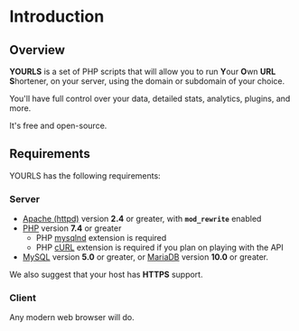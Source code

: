 # Introduction

## Overview

**YOURLS** is a set of PHP scripts that will allow you to run **Y**our **O**wn **URL** **S**hortener, on your server, using the domain or subdomain of your choice.

You'll have full control over your data, detailed stats, analytics, plugins, and more.

It's free and open-source.

## Requirements

YOURLS has the following requirements:

### Server

- [Apache (httpd)](https://httpd.apache.org/) version **2.4** or greater, with **`mod_rewrite`** enabled
- [PHP](https://secure.php.net/) version **7.4** or greater
  - PHP [mysqlnd](https://www.php.net/mysqlnd) extension is required
  - PHP [cURL](https://www.php.net/curl) extension is required if you plan on playing with the API
- [MySQL](https://www.mysql.com/) version **5.0** or greater, or [MariaDB](https://mariadb.org/) version **10.0** or greater.

We also suggest that your host has **HTTPS** support.

### Client

Any modern web browser will do.
